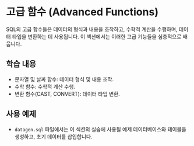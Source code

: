 # 고급 함수 (Advanced Functions)

SQL의 고급 함수들은 데이터의 형식과 내용을 조작하고, 수학적 계산을 수행하며, 데이터 타입을 변환하는 데 사용됩니다. 이 섹션에서는 이러한 고급 기능들을 심층적으로 배웁니다.

## 학습 내용
- 문자열 및 날짜 함수: 데이터 형식 및 내용 조작.
- 수학 함수: 수학적 계산 수행.
- 변환 함수(CAST, CONVERT): 데이터 타입 변환.

## 사용 예제
- `datagen.sql` 파일에서는 이 섹션의 실습에 사용될 예제 데이터베이스와 테이블을 생성하고, 초기 데이터를 삽입합니다.


